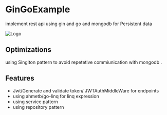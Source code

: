 
# GinGoExample

implement rest api using gin and go and mongodb for Persistent data


![Logo](https://go.dev/images/gophers/motorcycle.svg)


## Optimizations

using Singlton pattern to avoid repetetive commiunication with mongodb .



## Features

- Jwt/Generate and validate token/ JWTAuthMiddleWare for endpoints
- using ahmetb/go-linq for linq expression
- using service pattern
- using repository pattern

